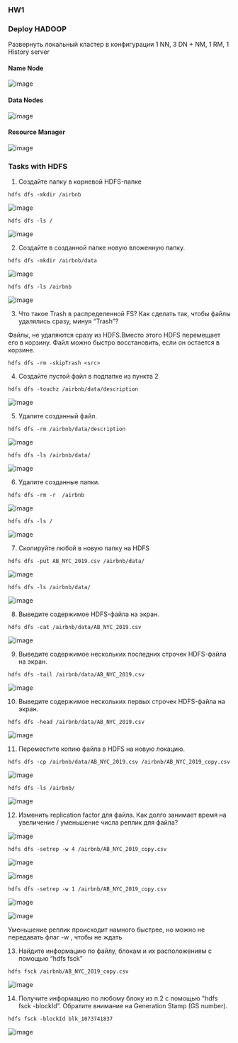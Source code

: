 ### HW1

### Deploy HADOOP
Развернуть локальный кластер в конфигурации 1 NN, 3 DN + NM, 1 RM, 1 History server
#### Name Node
![image](https://user-images.githubusercontent.com/49230518/135066749-a7da9d7a-e57f-47ac-9f5c-fb0af93669ba.png)
#### Data Nodes
![image](https://user-images.githubusercontent.com/49230518/135066987-3d8c5343-2227-4c93-9121-e4b1f1f275ac.png)
#### Resource Manager 
![image](https://user-images.githubusercontent.com/49230518/135070477-b582da09-ae71-4a59-8603-dd2d53f5252e.png)

### Tasks with HDFS
1.  Создайте папку в корневой HDFS-папке
```
hdfs dfs -mkdir /airbnb
```
![image](https://user-images.githubusercontent.com/49230518/135089671-5c7a8180-b842-4a68-ac50-e6dfee84d162.png)

```
hdfs dfs -ls /
```
![image](https://user-images.githubusercontent.com/49230518/135089736-c8f44d9d-4fac-4333-9fb9-c522e93d115f.png)

2.  Создайте в созданной папке новую вложенную папку.
```
hdfs dfs -mkdir /airbnb/data
```
![image](https://user-images.githubusercontent.com/49230518/135089849-99dcc091-f37f-469a-9e33-d4a609e63852.png)

```
hdfs dfs -ls /airbnb
```
![image](https://user-images.githubusercontent.com/49230518/135089926-79bf2340-940f-49a4-8e81-d184ea74144c.png)

3. Что такое Trash в распределенной FS? Как сделать так, чтобы файлы удалялись сразу, минуя “Trash”?

Файлы, не удаляются сразу из HDFS.Вместо этого HDFS перемещает его в корзину. Файл можно быстро восстановить, если он остается в корзине.

```
hdfs dfs -rm -skipTrash <src>
```

4.  Создайте пустой файл в подпапке из пункта 2
```
hdfs dfs -touchz /airbnb/data/description
```
![image](https://user-images.githubusercontent.com/49230518/135095275-eb3c1bf7-d27f-4a00-a009-2fbdc41f2217.png)

5. Удалите созданный файл.

```
hdfs dfs -rm /airbnb/data/description
```
![image](https://user-images.githubusercontent.com/49230518/135095550-9fc22299-84b0-42ca-b191-faf08a51163c.png)

```
hdfs dfs -ls /airbnb/data/
```
![image](https://user-images.githubusercontent.com/49230518/135095784-14dd4074-65b4-4b48-8b70-d8829e6fea53.png)

6. Удалите созданные папки.

```
hdfs dfs -rm -r  /airbnb
```
![image](https://user-images.githubusercontent.com/49230518/135096075-30b5a156-0966-46d1-8857-b36e4aaf040e.png)

```
hdfs dfs -ls /
```
![image](https://user-images.githubusercontent.com/49230518/135096139-f0765775-bb7d-444d-ac36-ac5a62d782c4.png)

7. Скопируйте любой в новую папку на HDFS

```
hdfs dfs -put AB_NYC_2019.csv /airbnb/data/
```
![image](https://user-images.githubusercontent.com/49230518/135100796-b280f99e-86a7-4f4d-aa45-31da2debc459.png)

```
hdfs dfs -ls /airbnb/data/
```
![image](https://user-images.githubusercontent.com/49230518/135100915-c7c9c8cf-4256-46a2-9482-c74f6f40088e.png)

8. Выведите содержимое HDFS-файла на экран.

```
hdfs dfs -cat /airbnb/data/AB_NYC_2019.csv
```
![image](https://user-images.githubusercontent.com/49230518/135101372-0047a6b5-72d4-47a6-a1b6-4452119d4b11.png)

 9. Выведите содержимое нескольких последних строчек HDFS-файла на экран.
 ```
 hdfs dfs -tail /airbnb/data/AB_NYC_2019.csv
 ```
 
 ![image](https://user-images.githubusercontent.com/49230518/135101579-358eb1da-7abd-42d2-bbaf-1a67413b9889.png)

10. Выведите содержимое нескольких первых строчек HDFS-файла на экран.

```
hdfs dfs -head /airbnb/data/AB_NYC_2019.csv
```
![image](https://user-images.githubusercontent.com/49230518/135101924-a653a7ac-6a90-479a-b08c-0e379f149be9.png)

11. Переместите копию файла в HDFS на новую локацию.
```
hdfs dfs -cp /airbnb/data/AB_NYC_2019.csv /airbnb/AB_NYC_2019_copy.csv
```
![image](https://user-images.githubusercontent.com/49230518/135102317-dbe01bee-a867-45d8-a8ca-e45f739d4a12.png)

```
hdfs dfs -ls /airbnb/ 
```
![image](https://user-images.githubusercontent.com/49230518/135102415-e3a4e6dc-678c-4000-aa13-1f3c6a25a732.png)

12. Изменить replication factor для файла. Как долго занимает время на увеличение /
уменьшение числа реплик для файла?

![image](https://user-images.githubusercontent.com/49230518/135103769-f2f9caa5-9e83-4455-bdac-bbcbfe3843a7.png)
```
hdfs dfs -setrep -w 4 /airbnb/AB_NYC_2019_copy.csv
```
![image](https://user-images.githubusercontent.com/49230518/135104194-cd210c01-87d8-437d-a741-c84b3930963d.png)


![image](https://user-images.githubusercontent.com/49230518/135104146-208921e4-6e59-4e8a-b97a-b3b70b055d0d.png)

```
hdfs dfs -setrep -w 1 /airbnb/AB_NYC_2019_copy.csv
```

![image](https://user-images.githubusercontent.com/49230518/135104884-bba4bce2-424f-49ef-9b25-0b4285d0dac3.png)


![image](https://user-images.githubusercontent.com/49230518/135104951-881cdc0b-65ae-4430-9279-f40fb8fa585f.png)

Уменьшение реплик происходит намного быстрее, но можно не передавать флаг -w , чтобы не ждать 

13. Найдите информацию по файлу, блокам и их расположениям с помощью “hdfs fsck”
```
hdfs fsck /airbnb/AB_NYC_2019_copy.csv
```
![image](https://user-images.githubusercontent.com/49230518/135105391-3ed81ca5-5d0d-4787-9d25-22793a85a722.png)

14. Получите информацию по любому блоку из п.2 с помощью "hdfs fsck -blockId”.
Обратите внимание на Generation Stamp (GS number).

```
hdfs fsck -blockId blk_1073741837
```
![image](https://user-images.githubusercontent.com/49230518/135107256-69faac5d-2f18-4b8c-8e0c-a0cf470774cb.png)

